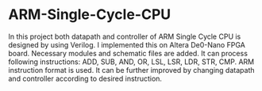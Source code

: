 # ARM-Single-Cycle-CPU
In this project both datapath and controller of ARM Single Cycle CPU is designed by using Verilog. I implemented this on Altera De0-Nano FPGA board.
Necessary modules and schematic files are added. It can process following instructions: ADD, SUB, AND, OR, LSL, LSR, LDR, STR, CMP. ARM instruction format is used.
It can be further improved by changing datapath and controller according to desired instruction.  
